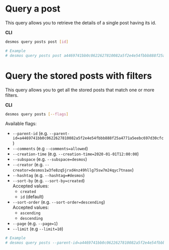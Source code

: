 # Query a post
This query allows you to retrieve the details of a single post having its id.

**CLI**
 ```bash
desmos query posts post [id]

# Example
# desmos query posts post a4469741bb0c0622627810082a5f2e4e54fbbb888f25a4771a5eebc697d30cfc
```

# Query the stored posts with filters
This query allows you to get all the stored posts that match one or more filters. 

**CLI**
```bash
desmos query posts [--flags]
```

Available flags: 
- `--parent-id` (e.g. `--parent-id=a4469741bb0c0622627810082a5f2e4e54fbbb888f25a4771a5eebc697d30cfc`)
- `--comments` (e.g `--comments=allowed`)  
- `--creation-time` (e.g. `--creation-time=2020-01-01T12:00:00`)
- `--subspace` (e.g. `--subspace=desmos`)
- `--creator` (e.g. `--creator=desmos1w3fe8zq5jrxd4nz49hllg75sw7m24qyc7tnaax`)
- `--hashtag` (e.g. `--hashtag=#desmos`)  
- `--sort-by` (e.g. `--sort-by=created`)  
   Accepted values: 
   - `created` 
   - `id` (default)
- `--sort-order` (e.g. `--sort-order=descending`)  
   Accepted values:
   - `ascending`
   - `descending`
- `--page` (e.g. `--page=1`)
- `--limit` (e.g `--limit=10`)

```bash
# Example
# desmos query posts --parent-id=a4469741bb0c0622627810082a5f2e4e54fbbb888f25a4771a5eebc697d30cfc --comments=allowed --subspace=desmos --sort=created --sort-order=descending
```
